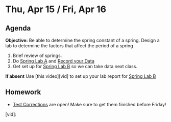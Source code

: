 Thu, Apr 15 / Fri, Apr 16
==================

Agenda
---------
**Objective:** Be able to determine the spring constant of a spring.  Design a lab to determine the factors that affect the period of a spring

1. Brief review of springs.
2. Do [Spring Lab A][lab-A] and [Record your Data][data]
3. Get set up for [Spring Lab B][lab-B] so we can take data next class.


**If absent**  Use [this video][vid] to set up your lab report for [Spring Lab B][lab-B]


Homework 
-------------
- [Test Corrections][correct] are open!  Make sure to get them finished before Friday!

[correct]: https://avon.schoology.com/assignment/4835420000/
[4/13]: https://avon.schoology.com/assignment/4858310642/
[lab-A]: https://avon.schoology.com/course/2624603689/materials/gp/4859615315
[data]: https://avoncsc-my.sharepoint.com/:x:/g/personal/zjrohrbach_avon-schools_org/EbtSgAQjq21NgYTkEgo9T60BuFAVKdx9iyCF2k5xgej8HQ?e=OO2iCB
[lab-B]: https://avon.schoology.com/course/2624603689/materials/gp/4866274196
[vid]: 

<!--stackedit_data:
eyJoaXN0b3J5IjpbLTU1ODQ2MDM1OSwtODAzNjAzMTcxLDg5Nj
gwMDM5MiwxMTk3OTMwNzA1LDg5MDY2MTQyOSwxMDIzMDUzMDU1
LC0xNTA1MzU5NDQ4LC0xMzg4ODgwNzM2LC0xNDg3MTI2MjM5LC
0yMDY0MTQwNjY2LDEyNzQxNTIxODMsLTIwNjM0NjY4MzQsLTE4
ODg0ODYzNiwtNTEyODU0MjA4LC0xOTY1MDQwMDU1LC0zMTg2OD
A3MjYsMTU5ODgxNTIzOCwxMTg3OTI1OTM2LDcwMjM5NDkyOCw2
MjkyMzc3Nl19
-->